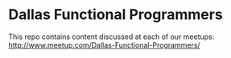 # Dallas Functional Programmers

This repo contains content discussed at each of our meetups:
http://www.meetup.com/Dallas-Functional-Programmers/
